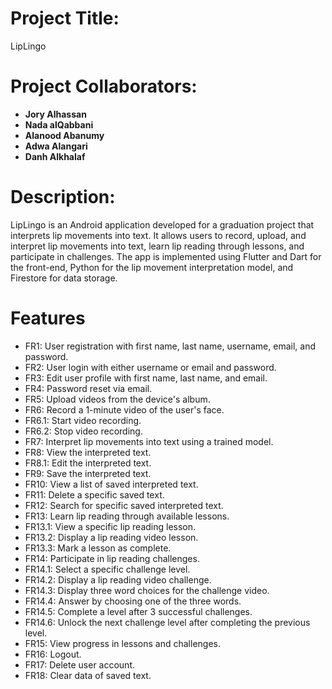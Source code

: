 # Project Title:
LipLingo

# Project Collaborators:
- **Jory Alhassan**
- **Nada alQabbani**
- **Alanood Abanumy**
- **Adwa Alangari**
- **Danh Alkhalaf**

# Description:
LipLingo is an Android application developed for a graduation project that interprets lip movements into text. It allows users to record, upload, and interpret lip movements into text, learn lip reading through lessons, and participate in challenges. The app is implemented using Flutter and Dart for the front-end, Python for the lip movement interpretation model, and Firestore for data storage.
# Features
- FR1: User registration with first name, last name, username, email, and password.
- FR2: User login with either username or email and password.
- FR3: Edit user profile with first name, last name, and email.
- FR4: Password reset via email.
- FR5: Upload videos from the device's album.
- FR6: Record a 1-minute video of the user's face.
- FR6.1: Start video recording.
- FR6.2: Stop video recording.
- FR7: Interpret lip movements into text using a trained model.
- FR8: View the interpreted text.
- FR8.1: Edit the interpreted text.
- FR9: Save the interpreted text.
- FR10: View a list of saved interpreted text.
- FR11: Delete a specific saved text.
- FR12: Search for specific saved interpreted text.
- FR13: Learn lip reading through available lessons.
- FR13.1: View a specific lip reading lesson.
- FR13.2: Display a lip reading video lesson.
- FR13.3: Mark a lesson as complete.
- FR14: Participate in lip reading challenges.
- FR14.1: Select a specific challenge level.
- FR14.2: Display a lip reading video challenge.
- FR14.3: Display three word choices for the challenge video.
- FR14.4: Answer by choosing one of the three words.
- FR14.5: Complete a level after 3 successful challenges.
- FR14.6: Unlock the next challenge level after completing the previous level.
- FR15: View progress in lessons and challenges.
- FR16: Logout.
- FR17: Delete user account.
- FR18: Clear data of saved text.

